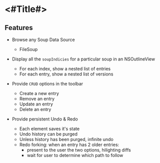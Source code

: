 #  <#Title#>

## Features

- Browse any Soup Data Source
    - FileSoup
    
- Display all the `soupIndicies` for a particular soup in an NSOutlineView
    - For each index, show a nested list of entries
    - For each entry, show a nested list of versions
    
- Provide `CRUD` options in the toolbar
    - Create a new entry
    - Remove an entry
    - Update an entry
    - Delete an entry

- Provide persistent Undo & Redo
    - Each element saves it's state
    - Undo history can be purged
    - Unless history has been purged, infinite undo
    - Redo forking: when an entry has 2 older entries:
        - present to the user the two options, hilighting diffs
        - wait for user to determine which path to follow
    
